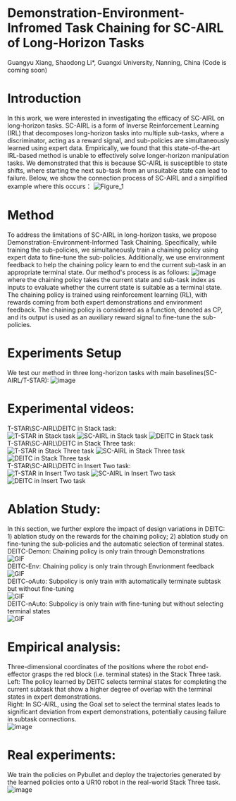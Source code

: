 # Demonstration-Environment-Infromed Task Chaining for SC-AIRL of Long-Horizon Tasks
Guangyu Xiang, Shaodong Li*, Guangxi University, Nanning, China (Code is coming soon)
# Introduction
In this work, we were interested in investigating the efficacy of SC-AIRL on long-horizon tasks. SC-AIRL is a form of Inverse Reinforcement Learning (IRL) that decomposes long-horizon tasks into multiple sub-tasks, where a discriminator, acting as a reward signal, and sub-policies are simultaneously learned using expert data. Empirically, we found that this state-of-the-art IRL-based method is unable to effectively solve longer-horizon manipulation tasks. We demonstrated that this is because SC-AIRL is susceptible to state shifts, where starting the next sub-task from an unsuitable state can lead to failure. Below, we show the connection process of SC-AIRL and a simplified example where this occurs：
![Figure_1](https://github.com/Guangyu-Xiang/DEITC/blob/main/INSERT/Figure_1.png)
# Method
To address the limitations of SC-AIRL in long-horizon tasks, we propose Demonstration-Environment-Informed Task Chaining. Specifically, while training the sub-policies, we simultaneously train a chaining policy using expert data to fine-tune the sub-policies. Additionally, we use environment feedback to help the chaining policy learn to end the current sub-task in an appropriate terminal state. Our method's process is as follows:
![image](https://github.com/Guangyu-Xiang/DEITC/blob/main/INSERT/Figure_3.jpg)
where the chaining policy takes the current state and sub-task index as inputs to evaluate whether the current state is suitable as a terminal state. The chaining policy is trained using reinforcement learning (RL), with rewards coming from both expert demonstrations and environment feedback. The chaining policy is considered as a function, denoted as CP, and its output is used as an auxiliary reward signal to fine-tune the sub-policies.
# Experiments Setup
We test our method in three long-horizon tasks with main baselines(SC-AIRL/T-STAR):
![image](https://github.com/Guangyu-Xiang/DEITC/blob/main/INSERT/Figure_4.jpg)
# Experimental videos:
T-STAR\SC-AIRL\DEITC in Stack task: <br>
![T-STAR in Stack task](https://github.com/Guangyu-Xiang/DEITC/blob/main/STACK/Stack-TSTAR.gif) ![SC-AIRL in Stack task](https://github.com/Guangyu-Xiang/DEITC/blob/main/STACK/Stack-SC.gif) 
![DEITC in Stack task](https://github.com/Guangyu-Xiang/DEITC/blob/main/STACK/Stack-DEITC.gif) <br>
T-STAR\SC-AIRL\DEITC in Stack Three task: <br>
![T-STAR in Stack Three task](https://github.com/Guangyu-Xiang/DEITC/blob/main/Three/TSTAR.gif) ![SC-AIRL in Stack Three task](https://github.com/Guangyu-Xiang/DEITC/blob/main/Three/SC.gif) 
![DEITC in Stack Three task](https://github.com/Guangyu-Xiang/DEITC/blob/main/Three/deitc.gif) <br>
T-STAR\SC-AIRL\DEITC in Insert Two task: <br>
![T-STAR in Insert Two task](https://github.com/Guangyu-Xiang/DEITC/blob/main/INSERT/Tstar.gif) ![SC-AIRL in Insert Two task](https://github.com/Guangyu-Xiang/DEITC/blob/main/INSERT/SC.gif) 
![DEITC in Insert Two task](https://github.com/Guangyu-Xiang/DEITC/blob/main/INSERT/DEITC.gif) <br>
# Ablation Study:
In this section, we further explore the impact of design variations in DEITC: 1) ablation study on the rewards for the chaining policy; 2) ablation study on fine-tuning the sub-policies and the automatic selection of terminal states.<br>
DEITC-Demon: Chaining policy is only train through Demonstrations <br>
![GIF](https://github.com/Guangyu-Xiang/DEITC/blob/main/Three/demon.gif) <br>
DEITC-Env: Chaining policy is only train through Envrionment feedback <br>
![GIF](https://github.com/Guangyu-Xiang/DEITC/blob/main/Three/env.gif) <br>
DEITC-oAuto: Subpolicy is only train with automatically terminate subtask but without fine-tuning <br>
![GIF](https://github.com/Guangyu-Xiang/DEITC/blob/main/Three/oAUTO.gif) <br>
DEITC-nAuto: Subpolicy is only train with fine-tuning but without selecting terminal states <br>
![GIF](https://github.com/Guangyu-Xiang/DEITC/blob/main/Three/nAUTO.gif) <br>
# Empirical analysis:
Three-dimensional coordinates of the positions where the robot end-effector grasps the red block (i.e. terminal states) in the Stack Three task. <br> 
Left: The policy learned by DEITC selects terminal states for completing the current subtask that show a higher degree of overlap with the terminal states in expert demonstrations. <br> 
Right: In SC-AIRL, using the Goal set to select the terminal states leads to significant deviation from expert demonstrations, potentially causing failure in subtask connections. <br>
![image](https://github.com/Guangyu-Xiang/DEITC/blob/main/INSERT/Figure_5.jpg) <br>
# Real experiments:
We train the policies on Pybullet and deploy the trajectories generated by the learned policies onto a UR10 robot in the real-world Stack Three task. <br>
![image](https://github.com/lishaodong-lab/DEITC/blob/main/Real.gif) <br>

